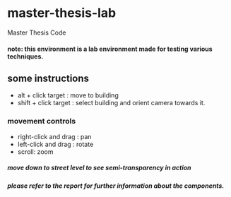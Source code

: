 # master-thesis-lab
Master Thesis Code

#### note: this environment is a lab environment made for testing various techniques.

## some instructions
* alt + click target : move to building
* shift + click target : select building and orient camera towards it.

### movement controls
* right-click and drag : pan
* left-click and drag : rotate
* scroll: zoom

##### move down to street level to see semi-transparency in action


##### please refer to the report for further information about the components.
